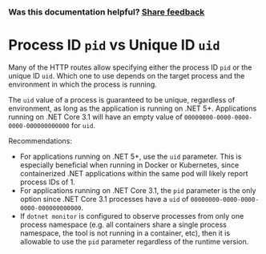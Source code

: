
### Was this documentation helpful? [Share feedback](https://www.research.net/r/DGDQWXH?src=documentation%2Fapi%2Fpidvsuid)

# Process ID `pid` vs Unique ID `uid`

Many of the HTTP routes allow specifying either the process ID `pid` or the unique ID `uid`. Which one to use depends on the target process and the environment in which the process is running.

The `uid` value of a process is guaranteed to be unique, regardless of environment, as long as the application is running on .NET 5+. Applications running on .NET Core 3.1 will have an empty value of `00000000-0000-0000-0000-000000000000` for `uid`.

Recommendations:
- For applications running on .NET 5+, use the `uid` parameter. This is especially beneficial when running in Docker or Kubernetes, since containerized .NET applications within the same pod will likely report process IDs of 1.
- For applications running on .NET Core 3.1, the `pid` parameter is the only option since .NET Core 3.1 processes have a `uid` of `00000000-0000-0000-0000-000000000000`.
- If `dotnet monitor` is configured to observe processes from only one process namespace (e.g. all containers share a single process namespace, the tool is not running in a container, etc), then it is allowable to use the `pid` parameter regardless of the runtime version.
